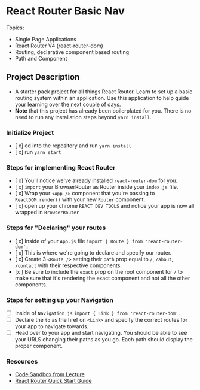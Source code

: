 # React Router Basic Nav

Topics:

* Single Page Applications
* React Router V4 (react-router-dom)
* Routing, declarative component based routing
* Path and Component

## Project Description

* A starter pack project for all things React Router. Learn to set up a basic routing system within an application. Use this application to help guide your learning over the next couple of days.
* **Note** that this project has already been boilerplated for you. There is no need to run any installation steps beyond `yarn install`.

### Initialize Project

- [ x] cd into the repository and run `yarn install`
- [ x] run `yarn start`

### Steps for implementing React Router

- [ x] You'll notice we've already installed `react-router-dom` for you.
- [ x] `import` your BrowserRouter as Router inside your `index.js` file.
- [ x] Wrap your `<App />` component that you're passing to `ReactDOM.render()` with your new `Router` component.
- [ x] open up your chrome `REACT DEV TOOLS` and notice your app is now all wrapped in `BrowserRouter`


### Steps for "Declaring" your routes

- [ x] Inside of your `App.js` file `import { Route } from 'react-router-dom';`
- [ x] This is where we're going to declare and specify our router.
- [ x] Create 3 `<Route />` setting their `path` prop equal to `/`, `/about`, `/contact` with their respective components.
- [x ] Be sure to include the `exact` prop on the root component for `/` to make sure that it's rendering the exact component and not all the other components.

### Steps for setting up your Navigation

- [ ] Inside of `Navigation.js` `import { Link } from 'react-router-dom'`.
- [ ] Declare the `to` as the href on `<Link>` and specify the correct routes for your app to navigate towards.
- [ ] Head over to your app and start navigating. You should be able to see your URLS changing their paths as you go. Each path should display the proper component. 

### Resources

* [Code Sandbox from Lecture](https://codesandbox.io/s/n58oqgwmP)
* [React Router Quick Start Guide](https://reacttraining.com/react-router/web/guides/quick-start)
